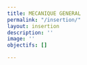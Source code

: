 ```yaml
---
title: MECANIQUE GENERAL
permalink: "/insertion/"
layout: insertion
description: ''
image: ''
objectifs: []

---
```

